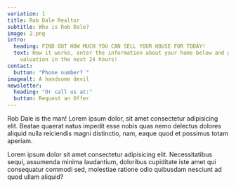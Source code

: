 ```yaml
---
variation: 1
title: Rob Dale Realtor
subtitle: Who is Rob Dale?
image: 2.png
intro:
  heading: FIND OUT HOW MUCH YOU CAN SELL YOUR HOUSE FOR TODAY!
  text: How it works, enter the information about your home below and get a
    valuation in the next 24 hours!
contact:
  button: "Phone number? "
imagealt: A handsome devil
newsletter:
  heading: "Or call us at:"
  button: Request an Offer
---
```


Rob Dale is the man! Lorem ipsum dolor, sit amet consectetur adipisicing elit. Beatae quaerat natus impedit esse nobis quas nemo delectus dolores aliquid nulla reiciendis magni distinctio, nam, eaque quod et possimus totam aperiam.

Lorem ipsum dolor sit amet consectetur adipisicing elit. Necessitatibus sequi, assumenda minima laudantium, doloribus cupiditate iste amet qui consequatur commodi sed, molestiae ratione odio quibusdam nesciunt ad quod ullam aliquid?
